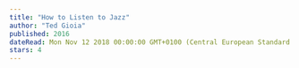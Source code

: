 ```yaml
---
title: "How to Listen to Jazz"
author: "Ted Gioia"
published: 2016
dateRead: Mon Nov 12 2018 00:00:00 GMT+0100 (Central European Standard Time)
stars: 4
---
```


